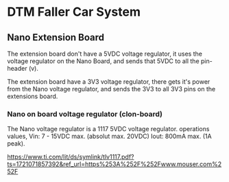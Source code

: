 # DTM Faller Car System

## Nano Extension Board
The extension board don't have a 5VDC voltage regulator, it uses the voltage regulator on the Nano Board, and sends that 5VDC to all the pin-header (v).

The extension board have a 3V3 voltage regulator, there gets it's power from the Nano voltage regulator, and sends the 3V3 to all 3V3 pins on the extensions board.

### Nano on board voltage regulator (clon-board)
The Nano voltage regulator is a 1117 5VDC voltage regulator. operations values, Vin: 7 - 15VDC max. (absolut max. 20VDC)   Iout: 800mA max. (1A peak).

https://www.ti.com/lit/ds/symlink/tlv1117.pdf?ts=1721071857392&ref_url=https%253A%252F%252Fwww.mouser.com%252F
